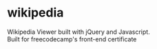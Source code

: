 # wikipedia  
Wikipedia Viewer built with jQuery and Javascript.  
Built for freecodecamp's front-end certificate
